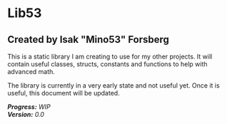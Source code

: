 # Lib53
## Created by Isak "Mino53" Forsberg

This is a static library I am creating to use for my other projects. It will contain useful classes, structs, constants and functions to help with advanced math.

The library is currently in a very early state and not useful yet. Once it is useful, this document will be updated.

***Progress:*** *WIP*  
***Version:*** *0.0*
